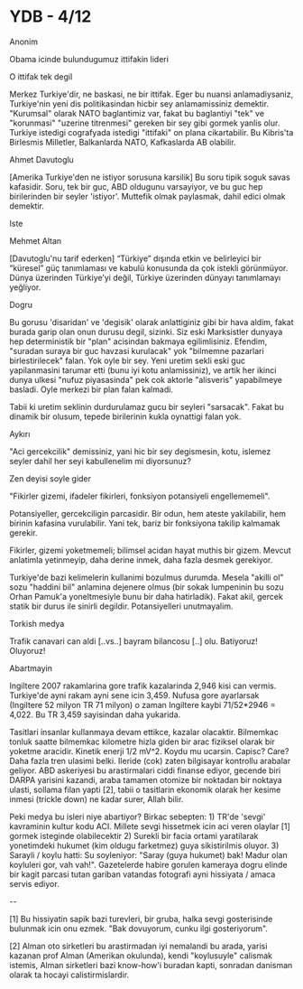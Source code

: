# YDB - 4/12

Anonim

Obama icinde bulundugumuz ittifakin lideri

O ittifak tek degil

Merkez Turkiye'dir, ne baskasi, ne bir ittifak. Eger bu nuansi anlamadiysaniz, Turkiye'nin yeni dis politikasindan hicbir sey anlamamissiniz demektir. "Kurumsal" olarak NATO baglantimiz var, fakat bu baglantiyi "tek" ve "korunmasi" "uzerine titrenmesi" gereken bir sey gibi gormek yanlis olur. Turkiye istedigi cografyada istedigi "ittifaki" on plana cikartabilir. Bu Kibris'ta Birlesmis Milletler, Balkanlarda NATO, Kafkaslarda AB olabilir.

Ahmet Davutoglu

[Amerika Turkiye'den ne istiyor sorusuna karsilik] Bu soru tipik soguk savas kafasidir. Soru, tek bir guc, ABD oldugunu varsayiyor, ve bu guc hep birilerinden bir seyler 'istiyor'. Muttefik olmak paylasmak, dahil edici olmak demektir.

Iste

Mehmet Altan

[Davutoglu'nu tarif ederken] “Türkiye” dışında etkin ve belirleyici bir “küresel” güç tanımlaması ve kabulü konusunda da çok istekli görünmüyor. Dünya üzerinden Türkiye’yi değil, Türkiye üzerinden dünyayı tanımlamayı yeğliyor.

Dogru

Bu gorusu 'disaridan' ve 'degisik' olarak anlattiginiz gibi bir hava aldim, fakat burada garip olan onun durusu degil, sizinki. Siz eski Marksistler dunyaya hep deterministik bir "plan" acisindan bakmaya egilimlisiniz. Efendim, "suradan suraya bir guc havzasi kurulacak" yok "bilmemne pazarlari birlestirilecek" falan. Yok oyle bir sey. Yeni uretim sekli eski guc yapilanmasini tarumar etti (bunu iyi kotu anlamissiniz), ve artik her ikinci dunya ulkesi "nufuz piyasasinda" pek cok aktorle "alisveris" yapabilmeye basladi. Oyle merkezi bir plan falan kalmadi.

Tabii ki uretim seklinin durdurulamaz gucu bir seyleri "sarsacak". Fakat bu dinamik bir olusum, tepede birilerinin kukla oynattigi falan yok.

Aykırı

"Aci gercekcilik" demissiniz, yani hic bir sey degismesin, kotu, islemez seyler dahil her seyi kabullenelim mi diyorsunuz?

Zen deyisi soyle gider

"Fikirler gizemi, ifadeler fikirleri, fonksiyon potansiyeli engellememeli".

Potansiyeller, gercekciligin parcasidir. Bir odun, hem ateste yakilabilir, hem birinin kafasina vurulabilir. Yani tek, bariz bir fonksiyona takilip kalmamak gerekir.

Fikirler, gizemi yoketmemeli; bilimsel acidan hayat muthis bir gizem. Mevcut anlatimla yetinmeyip, daha derine inmek, daha fazla desmek gerekiyor.

Turkiye'de bazi kelimelerin kullanimi bozulmus durumda. Mesela "akilli ol" sozu "haddini bil" anlamina dejenere olmus (bir sokak lumpeninin bu sozu Orhan Pamuk'a yoneltmesiyle bunu bir daha hatirladik). Fakat akil, gercek statik bir durus ile sinirli degildir. Potansiyelleri unutmayalim.

Torkish medya

Trafik canavari can aldi [..vs..] bayram bilancosu [..] olu. Batiyoruz! Oluyoruz!

Abartmayin

Ingiltere 2007 rakamlarina gore trafik kazalarinda 2,946 kisi can vermis. Turkiye'de ayni rakam ayni sene icin 3,459. Nufusa gore ayarlarsak (Ingiltere 52 milyon TR 71 milyon) o zaman Ingiltere kaybi 71/52*2946 = 4,022. Bu TR 3,459 sayisindan daha yukarida.

Tasitlari insanlar kullanmaya devam ettikce, kazalar olacaktir. Bilmemkac tonluk saatte bilmemkac kilometre hizla giden bir arac fiziksel olarak bir yoketme aracidir. Kinetik enerji 1/2 mV^2. Koydu mu ucarsin. Capisc? Care? Daha fazla tren ulasimi belki. Ileride (cok) zaten bilgisayar kontrollu arabalar geliyor. ABD askeriyesi bu arastirmalari ciddi finanse ediyor, gecende biri DARPA yarisini kazandi, araba tamamen otomize bir noktadan bir noktaya ulasti, sollama filan yapti [2], tabii o tasitlarin ekonomik olarak her kesime inmesi (trickle down) ne kadar surer, Allah bilir.

Peki medya bu isleri niye abartiyor? Birkac sebepten: 1) TR'de 'sevgi' kavraminin kultur kodu ACI. Millete sevgi hissetmek icin aci veren olaylar [1] gormek isteginde olabilecektir 2) Surekli bir facia ortami yaratilarak yonetimdeki hukumet (kim oldugu farketmez) guya sikistirilmis oluyor. 3) Sarayli / koylu hatti: Su soyleniyor: "Saray (guya hukumet) bak! Madur olan koyluleri gor, vah vah!". Gazetelerde habire gorulen kameraya dogru elinde bir kagit parcasi tutan gariban vatandas fotografi ayni hissiyata / amaca servis ediyor.

--

[1] Bu hissiyatin sapik bazi turevleri, bir gruba, halka sevgi gosterisinde bulunmak icin onu ezmek. "Bak dovuyorum, cunku ilgi gosteriyorum".

[2] Alman oto sirketleri bu arastirmadan iyi nemalandi bu arada, yarisi kazanan prof Alman (Amerikan okulunda), kendi "koylusuyle" calismak istemis, Alman sirketleri bazi know-how'i buradan kapti, sonradan danisman olarak ta hocayi calistirmislardir.

